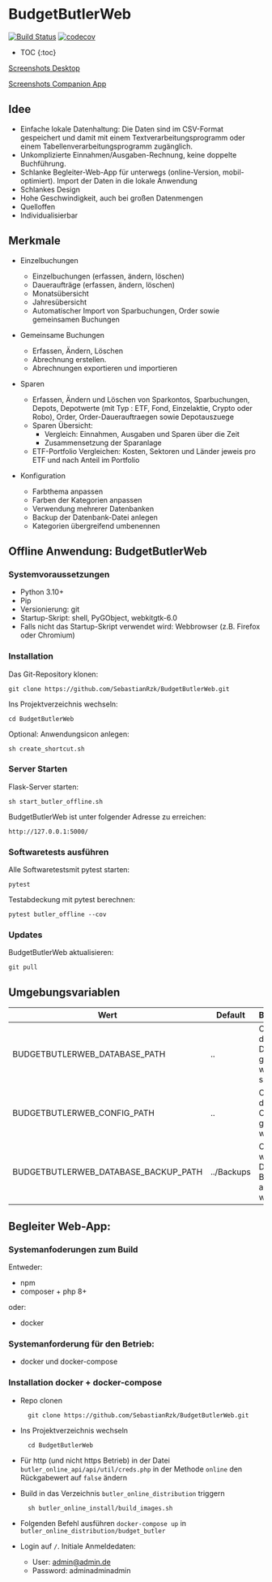 # BudgetButlerWeb
[![Build Status](https://travis-ci.org/SebastianRzk/BudgetButlerWeb.svg?branch=master)](https://travis-ci.org/SebastianRzk/BudgetButlerWeb) [![codecov](https://codecov.io/gh/SebastianRzk/BudgetButlerWeb/branch/master/graph/badge.svg)](https://codecov.io/gh/SebastianRzk/BudgetButlerWeb)

* TOC
{:toc}

[Screenshots Desktop](screenshots_desktop)

[Screenshots Companion App](screenshots_mobile)

## Idee

* Einfache lokale Datenhaltung: Die Daten sind im CSV-Format gespeichert und damit mit einem Textverarbeitungsprogramm oder einem Tabellenverarbeitungsprogramm zugänglich.
* Unkomplizierte Einnahmen/Ausgaben-Rechnung, keine doppelte Buchführung.
* Schlanke Begleiter-Web-App für unterwegs (online-Version, mobil-optimiert). Import der Daten in die lokale Anwendung
* Schlankes Design
* Hohe Geschwindigkeit, auch bei großen Datenmengen
* Quelloffen
* Individualisierbar

## Merkmale

* Einzelbuchungen
  * Einzelbuchungen (erfassen, ändern, löschen)
  * Daueraufträge (erfassen, ändern, löschen)
  * Monatsübersicht
  * Jahresübersicht
  * Automatischer Import von Sparbuchungen, Order sowie gemeinsamen Buchungen


* Gemeinsame Buchungen
  * Erfassen, Ändern, Löschen
  * Abrechnung erstellen.
  * Abrechnungen exportieren und importieren


* Sparen
  * Erfassen, Ändern und Löschen von Sparkontos, Sparbuchungen, Depots, Depotwerte (mit Typ : ETF, Fond, Einzelaktie, Crypto oder Robo), Order, Order-Dauerauftraegen sowie Depotauszuege
  * Sparen Übersicht:
    * Vergleich: Einnahmen, Ausgaben und Sparen über die Zeit
    * Zusammensetzung der Sparanlage
  * ETF-Portfolio Vergleichen: Kosten, Sektoren und Länder jeweis pro ETF und nach Anteil im Portfolio


* Konfiguration
  * Farbthema anpassen
  * Farben der Kategorien anpassen
  * Verwendung mehrerer Datenbanken
  * Backup der Datenbank-Datei anlegen
  * Kategorien übergreifend umbenennen

## Offline Anwendung: BudgetButlerWeb

### Systemvoraussetzungen

* Python 3.10+
* Pip
* Versionierung: git
* Startup-Skript: shell, PyGObject, webkitgtk-6.0
* Falls nicht das Startup-Skript verwendet wird: Webbrowser (z.B. Firefox oder Chromium)

### Installation
Das Git-Repository klonen:

	git clone https://github.com/SebastianRzk/BudgetButlerWeb.git

Ins Projektverzeichnis wechseln:

	cd BudgetButlerWeb

Optional: Anwendungsicon anlegen:

    sh create_shortcut.sh

### Server Starten

Flask-Server starten:

	sh start_butler_offline.sh

BudgetButlerWeb ist unter folgender Adresse zu erreichen:

	http://127.0.0.1:5000/

### Softwaretests ausführen

Alle Softwaretestsmit pytest starten:

	pytest

Testabdeckung mit pytest berechnen:

	pytest butler_offline --cov

### Updates

BudgetButlerWeb aktualisieren:

	git pull


## Umgebungsvariablen


| Wert                                 | Default     | Beschreibung                                            |
|--------------------------------------|-------------|---------------------------------------------------------|
| BUDGETBUTLERWEB_DATABASE_PATH        | ..          | Ordner an dem die Datenbanken gesucht werden sollen.    |
| BUDGETBUTLERWEB_CONFIG_PATH          | ..          | Ordner an dem die Configuration gesucht werden soll.    |
| BUDGETBUTLERWEB_DATABASE_BACKUP_PATH | ../Backups  | Ordner in welchem die Datenbank-Backups abgelegt werden |


## Begleiter Web-App:

### Systemanfoderungen zum Build


Entweder:
* npm
* composer + php 8+

oder:
* docker

### Systemanforderung für den Betrieb:

* docker und docker-compose


### Installation docker + docker-compose

* Repo clonen

        git clone https://github.com/SebastianRzk/BudgetButlerWeb.git

* Ins Projektverzeichnis wechseln

        cd BudgetButlerWeb

* Für http (und nicht https Betrieb) in der Datei `butler_online_api/api/util/creds.php` in der Methode `online` den Rückgabewert auf `false` ändern

* Build in das Verzeichnis `butler_online_distribution` triggern

        sh butler_online_install/build_images.sh


* Folgenden Befehl ausführen `docker-compose up` in `butler_online_distribution/budget_butler`

* Login auf `/`. Initiale Anmeldedaten:
  * User: admin@admin.de
  * Password: adminadminadmin


